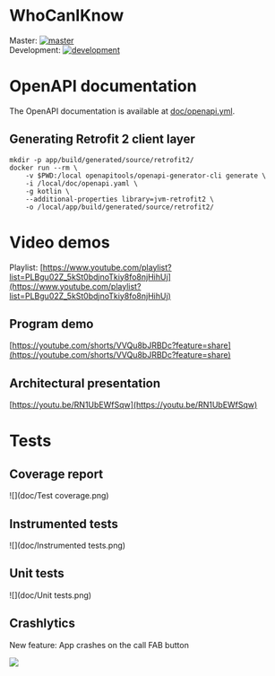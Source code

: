 # WhoCanIKnow

Master: [![master](https://github.com/T-bond/WhoCanIKnow/actions/workflows/android.yml/badge.svg)](https://github.com/T-bond/WhoCanIKnow/actions/workflows/android.yml)    
Development: [![development](https://github.com/T-bond/WhoCanIKnow/actions/workflows/android.yml/badge.svg?branch=development)](https://github.com/T-bond/WhoCanIKnow/actions/workflows/android.yml)

# OpenAPI documentation

The OpenAPI documentation is available at [doc/openapi.yml](doc/openapi.yml).

## Generating Retrofit 2 client layer

```shell
mkdir -p app/build/generated/source/retrofit2/
docker run --rm \
    -v $PWD:/local openapitools/openapi-generator-cli generate \
    -i /local/doc/openapi.yaml \
    -g kotlin \
    --additional-properties library=jvm-retrofit2 \
    -o /local/app/build/generated/source/retrofit2/
```

# Video demos

Playlist: [https://www.youtube.com/playlist?list=PLBgu02Z_5kSt0bdjnoTkiy8fo8njHihUj](https://www.youtube.com/playlist?list=PLBgu02Z_5kSt0bdjnoTkiy8fo8njHihUj)

## Program demo

[https://youtube.com/shorts/VVQu8bJRBDc?feature=share](https://youtube.com/shorts/VVQu8bJRBDc?feature=share)

## Architectural presentation

[https://youtu.be/RN1UbEWfSqw](https://youtu.be/RN1UbEWfSqw)

# Tests

## Coverage report

![](doc/Test coverage.png)

## Instrumented tests

![](doc/Instrumented tests.png)

## Unit tests

![](doc/Unit tests.png)

## Crashlytics

New feature: App crashes on the call FAB button

![](doc/Test%20crash.png)